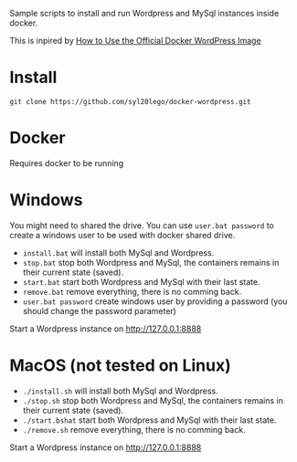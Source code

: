 Sample scripts to install and run Wordpress and MySql instances inside docker.

This is inpired by [How to Use the Official Docker WordPress Image](https://www.sitepoint.com/how-to-use-the-official-docker-wordpress-image)

# Install
`git clone https://github.com/syl20lego/docker-wordpress.git`

# Docker

Requires docker to be running

# Windows

You might need to shared the drive. You can use `user.bat password` to create a windows user to be used with docker shared drive.

* `install.bat` will install both MySql and Wordpress.
* `stop.bat` stop both Wordpress and MySql, the containers remains in their current state (saved).
* `start.bat` start both Wordpress and MySql with their last state.
* `remove.bat` remove everything, there is no comming back.
* `user.bat password` create windows user by providing a password (you should change the password parameter) 


Start a Wordpress instance on http://127.0.0.1:8888

# MacOS (not tested on Linux)

* `./install.sh` will install both MySql and Wordpress.
* `./stop.sh` stop both Wordpress and MySql, the containers remains in their current state (saved).
* `./start.bshat` start both Wordpress and MySql with their last state.
* `./remove.sh` remove everything, there is no comming back.

Start a Wordpress instance on http://127.0.0.1:8888
